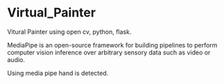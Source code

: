 # Virtual_Painter
Vitural Painter using open cv, python, flask.

MediaPipe is an open-source framework for building pipelines to perform computer vision inference over arbitrary sensory data such as video or audio.

Using media pipe hand is detected.
